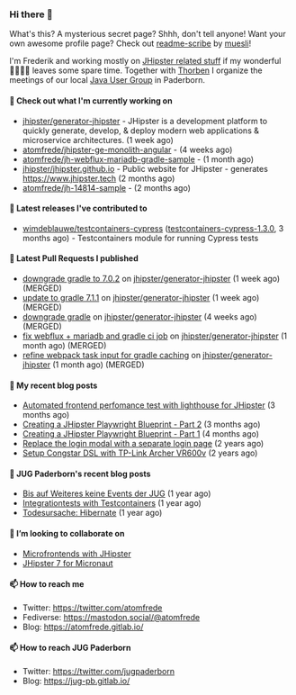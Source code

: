 ### Hi there 👋

What's this? A mysterious secret page? Shhh, don't tell anyone!
Want your own awesome profile page? Check out [readme-scribe](https://github.com/muesli/readme-scribe) by [muesli](https://github.com/muesli)!

I'm Frederik and working mostly on [JHipster related stuff](https://github.com/jhipster/) if my wonderful 👨‍👩‍👧‍👦 leaves some spare time.
Together with [Thorben](https://github.com/thjanssen) I organize the meetings of our local [Java User Group](https://github.com/jugpaderborn) in Paderborn.

#### 👷 Check out what I'm currently working on

- [jhipster/generator-jhipster](https://github.com/jhipster/generator-jhipster) - JHipster is a development platform to quickly generate, develop, &amp; deploy modern web applications &amp; microservice architectures. (1 week ago)
- [atomfrede/jhipster-ge-monolith-angular](https://github.com/atomfrede/jhipster-ge-monolith-angular) -  (4 weeks ago)
- [atomfrede/jh-webflux-mariadb-gradle-sample](https://github.com/atomfrede/jh-webflux-mariadb-gradle-sample) -  (1 month ago)
- [jhipster/jhipster.github.io](https://github.com/jhipster/jhipster.github.io) - Public website for JHipster - generates https://www.jhipster.tech (2 months ago)
- [atomfrede/jh-14814-sample](https://github.com/atomfrede/jh-14814-sample) -  (2 months ago)

#### 🔭 Latest releases I've contributed to

- [wimdeblauwe/testcontainers-cypress](https://github.com/wimdeblauwe/testcontainers-cypress) ([testcontainers-cypress-1.3.0](https://github.com/wimdeblauwe/testcontainers-cypress/releases/tag/testcontainers-cypress-1.3.0), 3 months ago) - Testcontainers module for running Cypress tests

#### 🔨 Latest Pull Requests I published

- [downgrade gradle to 7.0.2](https://github.com/jhipster/generator-jhipster/pull/15576) on [jhipster/generator-jhipster](https://github.com/jhipster/generator-jhipster) (1 week ago) (MERGED)
- [update to gradle 7.1.1](https://github.com/jhipster/generator-jhipster/pull/15538) on [jhipster/generator-jhipster](https://github.com/jhipster/generator-jhipster) (1 week ago) (MERGED)
- [downgrade gradle](https://github.com/jhipster/generator-jhipster/pull/15367) on [jhipster/generator-jhipster](https://github.com/jhipster/generator-jhipster) (4 weeks ago) (MERGED)
- [fix webflux &#43; mariadb and gradle ci job](https://github.com/jhipster/generator-jhipster/pull/15328) on [jhipster/generator-jhipster](https://github.com/jhipster/generator-jhipster) (1 month ago) (MERGED)
- [refine webpack task input for gradle caching](https://github.com/jhipster/generator-jhipster/pull/15326) on [jhipster/generator-jhipster](https://github.com/jhipster/generator-jhipster) (1 month ago) (MERGED)

#### 📜 My recent blog posts

- [Automated frontend perfomance test with lighthouse for JHipster](https://atomfrede.gitlab.io/2021/04/automated-frontend-perfomance-test-with-lighthouse-for-jhipster/) (3 months ago)
- [Creating a JHipster Playwright Blueprint - Part 2](https://atomfrede.gitlab.io/2021/03/creating-a-jhipster-playwright-blueprint-part-2/) (3 months ago)
- [Creating a JHipster Playwright Blueprint - Part 1](https://atomfrede.gitlab.io/2021/03/creating-a-jhipster-playwright-blueprint-part-1/) (4 months ago)
- [Replace the login modal with a separate login page](https://atomfrede.gitlab.io/2019/11/replace-the-login-modal-with-a-separate-login-page/) (2 years ago)
- [Setup Congstar DSL with TP-Link Archer VR600v](https://atomfrede.gitlab.io/2019/08/setup-congstar-dsl-with-tp-link-archer-vr600v/) (2 years ago)

#### 📜 JUG Paderborn's recent blog posts

- [Bis auf Weiteres keine Events der JUG](https://jug-pb.gitlab.io/blog/2020/covid-19.html) (1 year ago)
- [Integrationtests with Testcontainers](https://jug-pb.gitlab.io/blog/2020/integrationtests-with-testcontainers.html) (1 year ago)
- [Todesursache: Hibernate](https://jug-pb.gitlab.io/blog/2020/todesursache-hibernate.html) (1 year ago)

#### 👯 I’m looking to collaborate on

- [Microfrontends with JHipster](https://github.com/jhipster/generator-jhipster/issues/10189)
- [JHipster 7 for Micronaut](https://github.com/jhipster/generator-jhipster-micronaut/issues/250)

#### 📫 How to reach me

- Twitter: https://twitter.com/atomfrede
- Fediverse: https://mastodon.social/@atomfrede
- Blog: https://atomfrede.gitlab.io/

#### 📫 How to reach JUG Paderborn

- Twitter: https://twitter.com/jugpaderborn
- Blog: https://jug-pb.gitlab.io/
